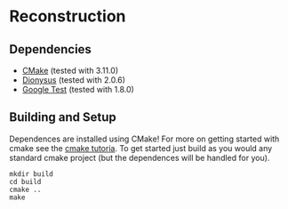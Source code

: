 # Reconstruction

## Dependencies

- [CMake](https://cmake.org) (tested with 3.11.0)
- [Dionysus](https://github.com/mrzv/dionysus) (tested with 2.0.6)
- [Google Test](https://github.com/google/googletest) (tested with 1.8.0)

## Building and Setup

Dependences are installed using CMake!  For more on getting started with cmake
see the [cmake tutoria](https://cmake.org/cmake-tutorial/). To get started just
build as you would any standard cmake project (but the dependences will be
handled for you).

    mkdir build
    cd build
    cmake ..
    make




